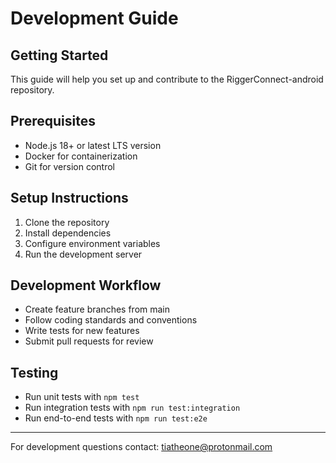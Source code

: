 # Development Guide

## Getting Started
This guide will help you set up and contribute to the RiggerConnect-android repository.

## Prerequisites
- Node.js 18+ or latest LTS version
- Docker for containerization
- Git for version control

## Setup Instructions
1. Clone the repository
2. Install dependencies
3. Configure environment variables
4. Run the development server

## Development Workflow
- Create feature branches from main
- Follow coding standards and conventions
- Write tests for new features
- Submit pull requests for review

## Testing
- Run unit tests with `npm test`
- Run integration tests with `npm run test:integration`
- Run end-to-end tests with `npm run test:e2e`

---
For development questions contact: tiatheone@protonmail.com
